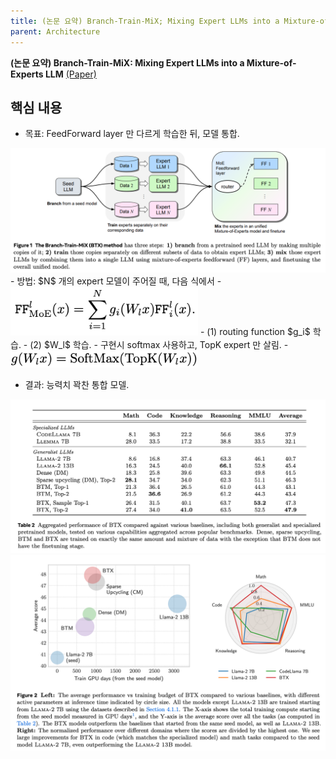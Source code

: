 ```yaml
---
title: (논문 요약) Branch-Train-MiX; Mixing Expert LLMs into a Mixture-of-Experts LLM
parent: Architecture
---
```


**(논문 요약) Branch-Train-MiX: Mixing Expert LLMs into a Mixture-of-Experts LLM** [(Paper)](https://arxiv.org/pdf/2403.07816.pdf)

## 핵심 내용
- 목표: FeedForward layer 만 다르게 학습한 뒤, 모델 통합.
<img src="/data/papers/branch-train-mix/overview.png" width="800" />
- 방법: $N$ 개의 expert 모델이 주어질 때, 다음 식에서 
   - <img src="/data/papers/branch-train-mix/route.png" width="300" />
   - (1) routing function $g_i$ 학습.
   - (2) $W_l$ 학습.
   - 구현시 softmax 사용하고, TopK expert 만 살림.  
   - <img src="/data/papers/branch-train-mix/route2.png" width="300" />
   

- 결과: 능력치 꽉찬 통합 모델.
<img src="/data/papers/branch-train-mix/result1.png" width="800" />
<img src="/data/papers/branch-train-mix/result2.png" width="800" />
